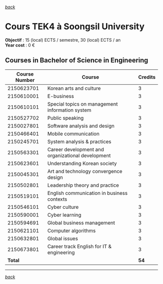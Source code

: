 *[back](./README.md)*
# Cours TEK4 à Soongsil University

**Objectif** : 15 (local) ECTS / semestre, 30 (local) ECTS / an <br />
**Year cost** : 0 €  

## Courses in Bachelor of Science in Engineering

| Course Number | Course                                        | Credits |
|---------------|-----------------------------------------------|---------|
| 2150623701    | Korean arts and culture                       | 3       |
| 2150610001    | E-business                                    | 3       |
| 2150610101    | Special topics on management information system | 3     |
| 2150527702    | Public speaking                               | 3       |
| 2150027801    | Software analysis and design                  | 3       |
| 2150466401    | Mobile communication                          | 3       |
| 2150245701    | System analysis & practices                   | 3       |
| 2150563301    | Career development and organizational development | 3   |
| 2150623601    | Understanding Korean society                  | 3       |
| 2150045301    | Art and technology convergence design         | 3       |
| 2150502801    | Leadership theory and practice                | 3       |
| 2150519101    | English communication in business contexts    | 3       |
| 2150546101    | Cyber culture                                 | 3       |
| 2150590001    | Cyber learning                                | 3       |
| 2150594691    | Global business management                    | 3       |
| 2150621101    | Computer algorithms                           | 3       |
| 2150632801    | Global issues                                 | 3       |
| 2150673801    | Career track English for IT & engineering     | 3       |
| **Total**     |                                               | **54**  |

---
*[back](./README.md)*
